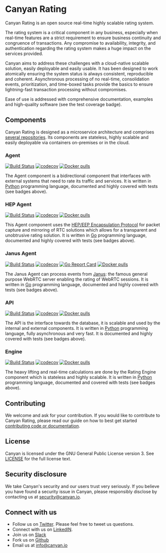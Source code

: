 # Canyan Rating

Canyan Rating is an open source real-time highly scalable rating system.

The rating system is a critical component in any business, especially when real-time features are a strict requirement to ensure business continuity and congruence of transactions. Any compromise to availability, integrity, and authentication regarding the rating system makes a huge impact on the services provided.

Canyan aims to address these challenges with a cloud-native scalable solution, easily deployable and easily usable. It has been designed to work atomically ensuring the system status is always consistent, reproducible and coherent. Asynchronous processing of no real-time, consolidation events, prioritization, and time-boxed tasks provide the basics to ensure lightning-fast transaction processing without compromises.

Ease of use is addressed with comprehensive documentation, examples and high-quality software (see the test coverage badge).


## Components

Canyan Rating is designed as a microservice architecture and comprises [several repositories](https://github.com/canyanio). Its components are stateless, highly scalable and easily deployable via containers on-premises or in the cloud. 

### Agent

[![Build Status](https://gitlab.com/canyan/rating-agent/badges/master/pipeline.svg)](https://gitlab.com/canyan/rating-agent/pipelines) [![codecov](https://codecov.io/gh/canyanio/rating-agent/branch/master/graph/badge.svg)](https://codecov.io/gh/canyanio/rating-agent) [![Docker pulls](https://img.shields.io/docker/pulls/canyan/rating-agent.svg?maxAge=3600)](https://hub.docker.com/repository/docker/canyan/rating-agent)

The Agent component is a bidirectional component that interfaces with external systems that need to rate its traffic and services.
It is written in [Python](https://www.python.org/) programming language, documented and highly covered with tests (see badges above).

### HEP Agent

[![Build Status](https://gitlab.com/canyan/rating-agent-hep/badges/master/pipeline.svg)](https://gitlab.com/canyan/rating-agent-hep/pipelines) [![codecov](https://codecov.io/gh/canyanio/rating-agent-hep/branch/master/graph/badge.svg)](https://codecov.io/gh/canyanio/rating-agent-hep) [![Docker pulls](https://img.shields.io/docker/pulls/canyan/rating-agent-hep.svg?maxAge=3600)](https://hub.docker.com/repository/docker/canyan/rating-agent-hep)

This Agent component uses the [HEP/EEP Encapsulation Protocol](https://github.com/sipcapture/hep)
for packet capture and mirroring of RTC solutions which allows for a transparent and unobtrusive rating solution. 
It is written in [Go](https://golang.org/) programming language, documented and highly covered with tests (see badges above).

### Janus Agent

[![Build Status](https://gitlab.com/canyan/rating-agent-janus/badges/master/pipeline.svg)](https://gitlab.com/canyan/rating-agent-janus/pipelines) [![codecov](https://codecov.io/gh/canyanio/rating-agent-janus/branch/master/graph/badge.svg)](https://codecov.io/gh/canyanio/rating-agent-janus)
[![Go Report Card](https://goreportcard.com/badge/github.com/canyanio/rating-agent-janus)](https://goreportcard.com/report/github.com/canyanio/rating-agent-janus) [![Docker pulls](https://img.shields.io/docker/pulls/canyan/rating-agent-janus.svg?maxAge=3600)](https://hub.docker.com/repository/docker/canyan/rating-agent-janus)

The Janus Agent can process events from [Janus](https://janus.conf.meetecho.com/): the famous general purpose WebRTC server enabling the rating of WebRTC sessions.
It is written in [Go](https://golang.org/) programming language, documented and highly covered with tests (see badges above).

### API

[![Build Status](https://gitlab.com/canyan/rating-api/badges/master/pipeline.svg)](https://gitlab.com/canyan/rating-api/pipelines) [![codecov](https://codecov.io/gh/canyanio/rating-api/branch/master/graph/badge.svg)](https://codecov.io/gh/canyanio/rating-api) [![Docker pulls](https://img.shields.io/docker/pulls/canyan/rating-api.svg?maxAge=3600)](https://hub.docker.com/repository/docker/canyan/rating-api)

The API is the interface towards the database, it is scalable and used by the internal and external components.
It is written in [Python](https://www.python.org/) programming language, fully asynchronous and very fast. It is documented and highly covered with tests (see badges above).

### Engine

[![Build Status](https://gitlab.com/canyan/rating-engine/badges/master/pipeline.svg)](https://gitlab.com/canyan/rating-engine/pipelines) [![codecov](https://codecov.io/gh/canyanio/rating-engine/branch/master/graph/badge.svg)](https://codecov.io/gh/canyanio/rating-engine) [![Docker pulls](https://img.shields.io/docker/pulls/canyan/rating-engine.svg?maxAge=3600)](https://hub.docker.com/repository/docker/canyan/rating-engine)

The heavy lifting and real-time calculations are done by the Rating Engine component which is stateless and highly scalable.
It is written in [Python](https://www.python.org/) programming language, documented and covered with tests (see badges above).


## Contributing

We welcome and ask for your contribution. If you would like to contribute to Canyan Rating, please read our guide on how to best get started [contributing code or documentation](contributing).


## License

Canyan is licensed under the GNU General Public License version 3. See
[LICENSE](license) for the full license text.


## Security disclosure

We take Canyan's security and our users trust very seriously.
If you believe you have found a security issue in Canyan, please responsibly
disclose by contacting us at [security@canyan.io](mailto:security@canyan.io).


## Connect with us

* Follow us on [Twitter](https://twitter.com/canyan_io). Please
  feel free to tweet us questions.
* Connect with us on [LinkedIN](https://www.linkedin.com/company/canyan/).
* Join us on [Slack](http://slack.canyan.io)
* Fork us on [Github](https://github.com/canyanio)
* Email us at [info@canyan.io](mailto:info@canyan.io)
